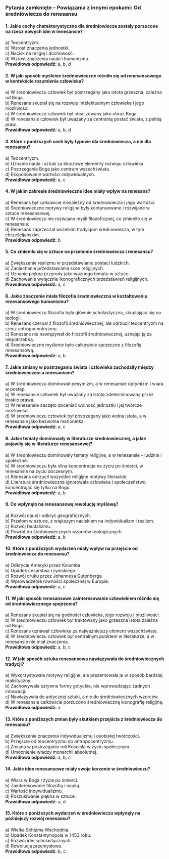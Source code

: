 ### Pytania zamknięte – **Powiązania z innymi epokami: Od średniowiecza do renesansu**

#### 1. Jakie cechy charakterystyczne dla średniowiecza zostały porzucone na rzecz nowych idei w renesansie?
a) Teocentryzm.  
b) Wzrost znaczenia jednostki.  
c) Nacisk na religię i duchowość.  
d) Wzrost znaczenia nauki i humanizmu.  
**Prawidłowa odpowiedź:** a, b, d

#### 2. W jaki sposób myślenie średniowieczne różniło się od renesansowego w kontekście rozumienia człowieka?
a) W średniowieczu człowiek był postrzegany jako istota grzeszna, zależna od Boga.  
b) Renesans skupiał się na rozwoju intelektualnym człowieka i jego możliwości.  
c) W średniowieczu człowiek był idealizowany jako obraz Boga.  
d) W renesansie człowiek był uważany za centralną postać świata, z pełnią praw.  
**Prawidłowa odpowiedź:** a, b, d

#### 3. Które z poniższych cech były typowe dla średniowiecza, a nie dla renesansu?
a) Teocentryzm.  
b) Uznanie nauki i sztuki za kluczowe elementy rozwoju człowieka.  
c) Postrzeganie Boga jako centrum wszechświata.  
d) Eksponowanie wartości indywidualnych.  
**Prawidłowa odpowiedź:** a, c

#### 4. W jakim zakresie średniowieczne idee miały wpływ na renesans?
a) Renesans był całkowicie niezależny od średniowiecza i jego wartości.  
b) Średniowieczne motywy religijne były kontynuowane i rozwijane w sztuce renesansowej.  
c) W średniowieczu nie rozwijano myśli filozoficznej, co zmieniło się w renesansie.  
d) Renesans zaprzeczał wszelkim tradycjom średniowiecza, w tym chrześcijańskim.  
**Prawidłowa odpowiedź:** b

#### 5. Co zmieniło się w sztuce na przełomie średniowiecza i renesansu?
a) Zwiększenie realizmu w przedstawianiu postaci ludzkich.  
b) Zaniechanie przedstawiania scen religijnych.  
c) Uznanie piękna przyrody jako ważnego tematu w sztuce.  
d) Zachowanie wyłącznie ikonograficznych przedstawień religijnych.  
**Prawidłowa odpowiedź:** a, c

#### 6. Jakie znaczenie miała filozofia średniowieczna w kształtowaniu renesansowego humanizmu?
a) W średniowieczu filozofia była głównie scholastyczna, skupiająca się na teologii.  
b) Renesans czerpał z filozofii średniowiecznej, ale odrzucił teocentryzm na rzecz antropocentryzmu.  
c) Renesans nie nawiązywał do filozofii średniowiecznej, uznając ją za niepotrzebną.  
d) Średniowieczne myślenie było całkowicie sprzeczne z filozofią renesansową.  
**Prawidłowa odpowiedź:** a, b

#### 7. Jakie zmiany w postrzeganiu świata i człowieka zachodziły między średniowieczem a renesansem?
a) W średniowieczu dominował pesymizm, a w renesansie optymizm i wiara w postęp.  
b) W renesansie człowiek był uważany za istotę zdeterminowaną przez boskie prawa.  
c) W renesansie zaczęto doceniać wolność jednostki i jej twórcze możliwości.  
d) W średniowieczu człowiek był postrzegany jako wolna istota, a w renesansie jako bezwolna marionetka.  
**Prawidłowa odpowiedź:** a, c

#### 8. Jakie tematy dominowały w literaturze średniowiecznej, a jakie pojawiły się w literaturze renesansowej?
a) W średniowieczu dominowały tematy religijne, a w renesansie – ludzkie i społeczne.  
b) W średniowieczu była silna koncentracja na życiu po śmierci, w renesansie na życiu doczesnym.  
c) Renesans odrzucił wszystkie religijne motywy literackie.  
d) Literatura średniowieczna ignorowała człowieka i społeczeństwo, koncentrując się tylko na Bogu.  
**Prawidłowa odpowiedź:** a, b

#### 9. Co wpłynęło na renesansową rewolucję myślową?
a) Rozwój nauki i odkryć geograficznych.  
b) Przełom w sztuce, z większym naciskiem na indywidualizm i realizm.  
c) Rozwój feudalizmu.  
d) Powrót do średniowiecznych wzorców teologicznych.  
**Prawidłowa odpowiedź:** a, b

#### 10. Które z poniższych wydarzeń miały wpływ na przejście od średniowiecza do renesansu?
a) Odkrycie Ameryki przez Kolumba.  
b) Upadek cesarstwa rzymskiego.  
c) Rozwój druku przez Johannesa Gutenberga.  
d) Wprowadzenie równości społecznej w Europie.  
**Prawidłowa odpowiedź:** a, c

#### 11. W jaki sposób renesansowe zainteresowanie człowiekiem różniło się od średniowiecznego spojrzenia?
a) Renesans skupiał się na godności człowieka, jego rozwoju i możliwości.  
b) W średniowieczu człowiek był traktowany jako grzeszna istota zależna od Boga.  
c) Renesans uznawał człowieka za najważniejszy element wszechświata.  
d) W średniowieczu człowiek był centralnym punktem w literaturze, a w renesansie nie miał znaczenia.  
**Prawidłowa odpowiedź:** a, b, c

#### 12. W jaki sposób sztuka renesansowa nawiązywała do średniowiecznych tradycji?
a) Wykorzystywała motywy religijne, ale prezentowała je w sposób bardziej realistyczny.  
b) Zachowywała sztywne formy gotyckie, nie wprowadzając żadnych innowacji.  
c) Nawiązywała do antycznej sztuki, a nie do średniowiecznych wzorców.  
d) W renesansie całkowicie porzucono średniowieczną ikonografię religijną.  
**Prawidłowa odpowiedź:** a

#### 13. Które z poniższych zmian były skutkiem przejścia z średniowiecza do renesansu?
a) Zwiększenie znaczenia indywidualizmu i osobistej twórczości.  
b) Przejście od teocentryzmu do antropocentryzmu.  
c) Zmiana w postrzeganiu roli Kościoła w życiu społecznym.  
d) Umocnienie władzy monarchii absolutnej.  
**Prawidłowa odpowiedź:** a, b, c

#### 14. Jakie idee renesansowe miały swoje korzenie w średniowieczu?
a) Wiara w Boga i życie po śmierci.  
b) Zainteresowanie filozofią i nauką.  
c) Wartość indywidualizmu.  
d) Poszukiwanie piękna w sztuce.  
**Prawidłowa odpowiedź:** a, d

#### 15. Które z poniższych wydarzeń w średniowieczu wpłynęły na późniejszy rozwój renesansu?
a) Wielka Schizma Wschodnia.  
b) Upadek Konstantynopola w 1453 roku.  
c) Rozwój idei scholastycznych.  
d) Rewolucja przemysłowa.  
**Prawidłowa odpowiedź:** b, c  